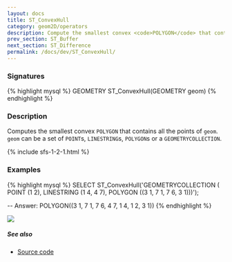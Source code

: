 ```yaml
---
layout: docs
title: ST_ConvexHull
category: geom2D/operators
description: Compute the smallest convex <code>POLYGON</code> that contains all the points in the Geometry
prev_section: ST_Buffer
next_section: ST_Difference
permalink: /docs/dev/ST_ConvexHull/
---
```


### Signatures

{% highlight mysql %}
GEOMETRY ST_ConvexHull(GEOMETRY geom)
{% endhighlight %}

### Description

Computes the smallest convex `POLYGON` that contains all the points of `geom`.
`geom` can be a set of `POINT`s, `LINESTRING`s, `POLYGON`s or a
`GEOMETRYCOLLECTION`.

{% include sfs-1-2-1.html %}

### Examples

{% highlight mysql %}
SELECT ST_ConvexHull('GEOMETRYCOLLECTION (
                        POINT (1 2),
                        LINESTRING (1 4, 4 7),
                        POLYGON ((3 1, 7 1, 7 6, 3 1)))');

-- Answer: POLYGON((3 1, 7 1, 7 6, 4 7, 1 4, 1 2, 3 1))
{% endhighlight %}

<img class="displayed" src="../ST_ConvexHull.png"/>

##### See also

* <a href="https://github.com/irstv/H2GIS/blob/master/h2spatial/src/main/java/org/h2gis/h2spatial/internal/function/spatial/operators/ST_ConvexHull.java" target="_blank">Source code</a>
